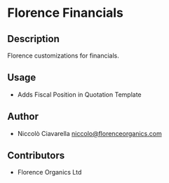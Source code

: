 Florence Financials
===================

Description
-----------
Florence customizations for financials.

Usage
-----

* Adds Fiscal Position in Quotation Template

Author
------

* Niccolò Ciavarella <niccolo@florenceorganics.com>

Contributors
------------

* Florence Organics Ltd